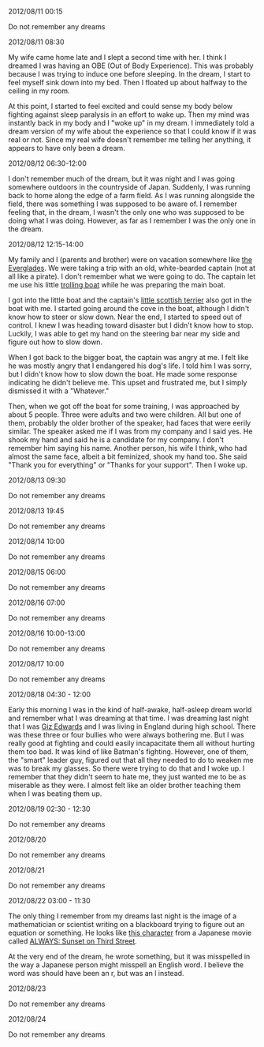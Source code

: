 2012/08/11 00:15

Do not remember any dreams

2012/08/11 08:30

My wife came home late and I slept a second time with her. I think I dreamed I was having an OBE (Out of Body Experience). This was probably because I was trying to induce one before sleeping. In the dream, I start to feel myself sink down into my bed. Then I floated up about halfway to the ceiling in my room.

At this point, I started to feel excited and could sense my body below fighting against sleep paralysis in an effort to wake up. Then my mind was instantly back in my body and I "woke up" in my dream. I immediately told a dream version of my wife about the experience so that I could know if it was real or not. Since my real wife doesn't remember me telling her anything, it appears to have only been a dream.

2012/08/12 06:30-12:00

I don't remember much of the dream, but it was night and I was going somewhere outdoors in the countryside of Japan. Suddenly, I was running back to home along the edge of a farm field. As I was running alongside the field, there was something I was supposed to be aware of. I remember feeling that, in the dream, I wasn't the only one who was supposed to be doing what I was doing.
However, as far as I remember I was the only one in the dream.

2012/08/12 12:15-14:00

My family and I (parents and brother) were on vacation somewhere like [the Everglades](https://github.com/rakudayo/consciousness/blob/master/logs/resources/miami-everglades.jpg). We were taking a trip with an old, white-bearded captain (not at all like a pirate). I don't remember what we were going to do. The captain let me use his little [trolling boat](https://github.com/rakudayo/consciousness/blob/master/logs/resources/fish-08-PB061876.jpg) while he was preparing the main boat. 

I got into the little boat and the captain's [little scottish terrier](https://github.com/rakudayo/consciousness/blob/master/logs/resources/Scottish-Terrier-Dog-Breed.jpg) also got in the boat with me. I started going around the cove in the boat, although I didn't know how to steer or slow down. Near the end, I started to speed out of control. I knew I was heading toward disaster but I didn't know how to stop. Luckily, I was able to get my hand on the steering bar near my side and figure out how to slow down.

When I got back to the bigger boat, the captain was angry at me. I felt like he was mostly angry that I endangered his dog's life. I told him I was sorry, but I didn't know how to slow down the boat. He made some response indicating he didn't believe me. This upset and frustrated me, but I simply dismissed it with a "Whatever."

Then, when we got off the boat for some training, I was approached by about 5 people. Three were adults and two were children. All but one of them, probably the older brother of the speaker, had faces that were eerily similar. The speaker asked me if I was from my company and I said yes. He shook my hand and said he is a candidate for my company. I don't remember him saying his name. Another person, his wife I think, who had almost the same face, albeit a bit feminized, shook my hand too. She said "Thank you for everything" or "Thanks for your support". Then I woke up.

2012/08/13 09:30

Do not remember any dreams

2012/08/13 19:45

Do not remember any dreams

2012/08/14 10:00

Do not remember any dreams

2012/08/15 06:00

Do not remember any dreams

2012/08/16 07:00

Do not remember any dreams

2012/08/16 10:00-13:00

Do not remember any dreams

2012/08/17 10:00

Do not remember any dreams

2012/08/18 04:30 - 12:00

Early this morning I was in the kind of half-awake, half-asleep dream world and remember what I was dreaming at that time.
I was dreaming last night that I was [Giz Edwards](http://www.youtube.com/user/GizEdwards) and I was living in England during high school.
There was these three or four bullies who were always bothering me.
But I was really good at fighting and could easily incapacitate them all without hurting them too bad.
It was kind of like Batman's fighting.
However, one of them, the "smart" leader guy, figured out that all they needed to do to weaken me was to break my glasses.
So there were trying to do that and I woke up.
I remember that they didn't seem to hate me, they just wanted me to be as miserable as they were.
I almost felt like an older brother teaching them when I was beating them up.

2012/08/19 02:30 - 12:30

Do not remember any dreams

2012/08/20

Do not remember any dreams

2012/08/21

Do not remember any dreams

2012/08/22 03:00 - 11:30

The only thing I remember from my dreams last night is the image of a mathematician or scientist writing on a blackboard trying to figure out an equation or something. He looks like [this character](https://github.com/rakudayo/consciousness/blob/master/logs/resources/hidetaka-yoshioka.jpg) from a Japanese movie called [ALWAYS: Sunset on Third Street](http://www.imdb.com/title/tt0488870/).

At the very end of the dream, he wrote something, but it was misspelled in the way a Japanese person might misspell an English word. I believe the word was should have been an r, but was an l instead.

2012/08/23

Do not remember any dreams

2012/08/24

Do not remember any dreams